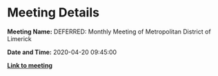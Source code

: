 # Meeting Details

**Meeting Name:** DEFERRED: Monthly Meeting of Metropolitan District of Limerick

**Date and Time:** 2020-04-20 09:45:00

**<a href="https://www.limerick.ie/council/whats-on/monthly-meeting-metropolitan-district-limerick-61" target="_blank">Link to meeting</a>**
